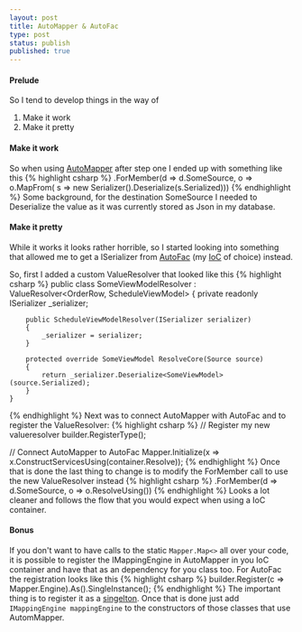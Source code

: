 ```yaml
---
layout: post
title: AutoMapper & AutoFac
type: post
status: publish
published: true
---
```


#### Prelude
So I tend to develop things in the way of

1. Make it work
2. Make it pretty

#### Make it work
So when using [AutoMapper](http://automapper.org/) after step one I ended up with something like this
{% highlight csharp %}
.ForMember(d => d.SomeSource, 
     o => o.MapFrom(
          s => new Serializer().Deserialize<SomeViewModel>(s.Serialized)))
{% endhighlight %}
Some background, for the destination SomeSource I needed to Deserialize the value as it was currently stored as Json in my database.

#### Make it pretty
While it works it looks rather horrible, so I started looking into something that allowed me to get a ISerializer from [AutoFac](http://autofac.org/) (my [IoC](http://en.wikipedia.org/wiki/Inversion_of_control) of choice) instead.

So, first I added a custom ValueResolver that looked like this
{% highlight csharp %}
public class SomeViewModelResolver 
    : ValueResolver<OrderRow, ScheduleViewModel>
    {
        private readonly ISerializer _serializer;

        public ScheduleViewModelResolver(ISerializer serializer)
        {
            _serializer = serializer;
        }

        protected override SomeViewModel ResolveCore(Source source)
        {
            return _serializer.Deserialize<SomeViewModel>(source.Serialized);
        }
    }
{% endhighlight %}
Next was to connect AutoMapper with AutoFac and to register the ValueResolver:
{% highlight csharp %}
// Register my new valueresolver
builder.RegisterType<SomeViewModelResolver>();

// Connect AutoMapper to AutoFac
Mapper.Initialize(x => x.ConstructServicesUsing(container.Resolve));
{% endhighlight %}
Once that is done the last thing to change is to modify the ForMember call to use the new ValueResolver instead
{% highlight csharp %}
.ForMember(d => d.SomeSource, o => o.ResolveUsing<SomeViewModelResolver>())
{% endhighlight %}
Looks a lot cleaner and follows the flow that you would expect when using a IoC container.

#### Bonus
If you don't want to have calls to the static ``Mapper.Map<>`` all over your code, it is possible to register the IMappingEngine in AutoMapper in you IoC container and have that as an dependency for you class too. For AutoFac the registration looks like this
{% highlight csharp %}
builder.Register(c => Mapper.Engine).As<IMappingEngine>().SingleInstance();
{% endhighlight %}
The important thing is to register it as a [singelton](http://en.wikipedia.org/wiki/Singleton_pattern). Once that is done just add ``IMappingEngine mappingEngine`` to the constructors of those classes that use AutomMapper.